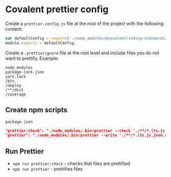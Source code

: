# Covalent prettier config

Create a `prettier.config.js` file at the root of the project with the following content:

```javascript
var defaultConfig = require('./node_modules/@covalent/coding-standards/prettier/prettier.config.js');
module.exports = defaultConfig;
```

Create a `.prettierignore` file at the root level and include files you do not want to prettify. Example:

```
node_modules
package-lock.json
yarn.lock
/bin
/deploy
/**/dist
/coverage
```

## Create npm scripts

`package.json`

```json
"prettier:check": "./node_modules/.bin/prettier --check './**/*.{ts,js,json,css,scss,html,yml,md}'",
"prettier": "./node_modules/.bin/prettier --write './**/*.{ts,js,json,css,scss,html,yml,md}'"
```

## Run Prettier

- `npm run prettier:check` - checks that files are prettified
- `npm run prettier` - prettifies files
